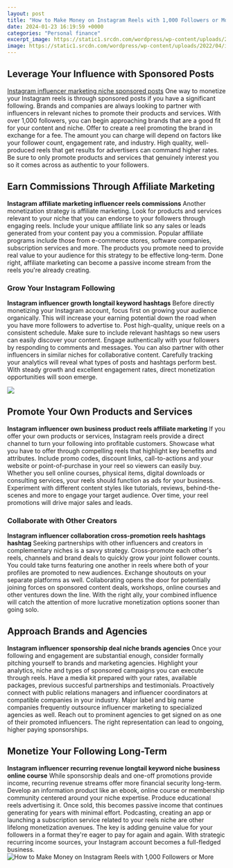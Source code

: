 ```yaml
---
layout: post
title: "How to Make Money on Instagram Reels with 1,000 Followers or More"
date: 2024-01-23 16:19:59 +0000
categories: "Personal finance"
excerpt_image: https://static1.srcdn.com/wordpress/wp-content/uploads/2022/04/instagram-reels-money-get-paid.jpg
image: https://static1.srcdn.com/wordpress/wp-content/uploads/2022/04/instagram-reels-money-get-paid.jpg
---
```


## Leverage Your Influence with Sponsored Posts
[Instagram influencer marketing niche sponsored posts](https://store.fi.io.vn/white-poodle-bunny-dog-with-easter-eggs-basket-cool-2) One way to monetize your Instagram reels is through sponsored posts if you have a significant following. Brands and companies are always looking to partner with influencers in relevant niches to promote their products and services. With over 1,000 followers, you can begin approaching brands that are a good fit for your content and niche. Offer to create a reel promoting the brand in exchange for a fee. The amount you can charge will depend on factors like your follower count, engagement rate, and industry. High quality, well-produced reels that get results for advertisers can command higher rates. Be sure to only promote products and services that genuinely interest you so it comes across as authentic to your followers. 
## Earn Commissions Through Affiliate Marketing
**Instagram affiliate marketing influencer reels commissions** Another monetization strategy is affiliate marketing. Look for products and services relevant to your niche that you can endorse to your followers through engaging reels. Include your unique affiliate link so any sales or leads generated from your content pay you a commission. Popular affiliate programs include those from e-commerce stores, software companies, subscription services and more. The products you promote need to provide real value to your audience for this strategy to be effective long-term. Done right, affiliate marketing can become a passive income stream from the reels you're already creating.
### Grow Your Instagram Following
**Instagram influencer growth longtail keyword hashtags** Before directly monetizing your Instagram account, focus first on growing your audience organically. This will increase your earning potential down the road when you have more followers to advertise to. Post high-quality, unique reels on a consistent schedule. Make sure to include relevant hashtags so new users can easily discover your content. Engage authentically with your followers by responding to comments and messages. You can also partner with other influencers in similar niches for collaborative content. Carefully tracking your analytics will reveal what types of posts and hashtags perform best. With steady growth and excellent engagement rates, direct monetization opportunities will soon emerge.

![](https://3.bp.blogspot.com/-V_uG8VM7bLE/WSq3J64r94I/AAAAAAABJko/f0Q3sgAnNXgoe41Ou_wau1kndm4k54JlQCLcB/s1600/instagram-tips-infographic.jpg)
## Promote Your Own Products and Services  
**Instagram influencer own business product reels affiliate marketing** If you offer your own products or services, Instagram reels provide a direct channel to turn your following into profitable customers. Showcase what you have to offer through compelling reels that highlight key benefits and attributes. Include promo codes, discount links, call-to-actions and your website or point-of-purchase in your reel so viewers can easily buy. Whether you sell online courses, physical items, digital downloads or consulting services, your reels should function as ads for your business. Experiment with different content styles like tutorials, reviews, behind-the-scenes and more to engage your target audience. Over time, your reel promotions will drive major sales and leads.
### Collaborate with Other Creators  
**Instagram influencer collaboration cross-promotion reels hashtags hashtag** Seeking partnerships with other influencers and creators in complementary niches is a savvy strategy. Cross-promote each other's reels, channels and brand deals to quickly grow your joint follower counts. You could take turns featuring one another in reels where both of your profiles are promoted to new audiences. Exchange shoutouts on your separate platforms as well. Collaborating opens the door for potentially joining forces on sponsored content deals, workshops, online courses and other ventures down the line. With the right ally, your combined influence will catch the attention of more lucrative monetization options sooner than going solo.
## Approach Brands and Agencies
**Instagram influencer sponsorship deal niche brands agencies** Once your following and engagement are substantial enough, consider formally pitching yourself to brands and marketing agencies. Highlight your analytics, niche and types of sponsored campaigns you can execute through reels. Have a media kit prepared with your rates, available packages, previous succesful partnerships and testimonials. Proactively connect with public relations managers and influencer coordinators at compatible companies in your industry. Major label and big name companies frequently outsource influencer marketing to specialized agencies as well. Reach out to prominent agencies to get signed on as one of their promoted influencers. The right representation can lead to ongoing, higher paying sponsorships.
## Monetize Your Following Long-Term   
**Instagram influencer recurring revenue longtail keyword niche business online course** While sponsorship deals and one-off promotions provide income, recurring revenue streams offer more financial security long-term. Develop an information product like an ebook, online course or membership community centered around your niche expertise. Produce educational reels advertising it. Once sold, this becomes passive income that continues generating for years with minimal effort. Podcasting, creating an app or launching a subscription service related to your reels niche are other lifelong monetization avenues. The key is adding genuine value for your followers in a format they're eager to pay for again and again. With strategic recurring income sources, your Instagram account becomes a full-fledged business.
![How to Make Money on Instagram Reels with 1,000 Followers or More](https://static1.srcdn.com/wordpress/wp-content/uploads/2022/04/instagram-reels-money-get-paid.jpg)
